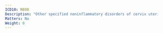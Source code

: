 ```yaml
---
ICD10: N888
Description: "Other specified noninflammatory disorders of cervix uteri"
Matters: No
Weight: 0
---
```


